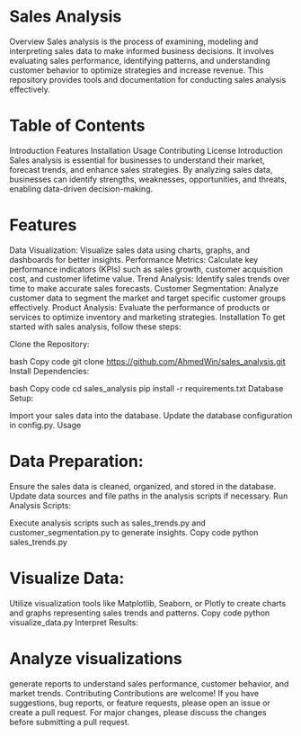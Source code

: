 # Sales Analysis
Overview
Sales analysis is the process of examining, modeling and interpreting sales data to make informed business decisions. It involves evaluating sales performance, identifying patterns, and understanding customer behavior to optimize strategies and increase revenue. This repository provides tools and documentation for conducting sales analysis effectively.

# Table of Contents
Introduction
Features
Installation
Usage
Contributing
License
Introduction
Sales analysis is essential for businesses to understand their market, forecast trends, and enhance sales strategies. By analyzing sales data, businesses can identify strengths, weaknesses, opportunities, and threats, enabling data-driven decision-making.

# Features
Data Visualization: Visualize sales data using charts, graphs, and dashboards for better insights.
Performance Metrics: Calculate key performance indicators (KPIs) such as sales growth, customer acquisition cost, and customer lifetime value.
Trend Analysis: Identify sales trends over time to make accurate sales forecasts.
Customer Segmentation: Analyze customer data to segment the market and target specific customer groups effectively.
Product Analysis: Evaluate the performance of products or services to optimize inventory and marketing strategies.
Installation
To get started with sales analysis, follow these steps:

Clone the Repository:

bash
Copy code
git clone https://github.com/AhmedWin/sales_analysis.git
Install Dependencies:

bash
Copy code
cd sales_analysis
pip install -r requirements.txt
Database Setup:

Import your sales data into the database.
Update the database configuration in config.py.
Usage
# Data Preparation:

Ensure the sales data is cleaned, organized, and stored in the database.
Update data sources and file paths in the analysis scripts if necessary.
Run Analysis Scripts:

Execute analysis scripts such as sales_trends.py and customer_segmentation.py to generate insights.
Copy code
python sales_trends.py
# Visualize Data:

Utilize visualization tools like Matplotlib, Seaborn, or Plotly to create charts and graphs representing sales trends and patterns.
Copy code
python visualize_data.py
Interpret Results:

# Analyze visualizations 
generate reports to understand sales performance, customer behavior, and market trends.
Contributing
Contributions are welcome! If you have suggestions, bug reports, or feature requests, please open an issue or create a pull request. For major changes, please discuss the changes before submitting a pull request.
